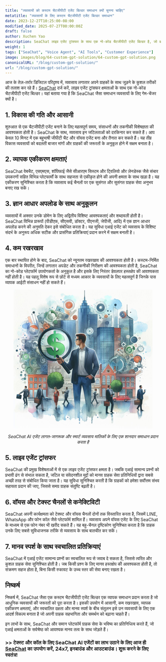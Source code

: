 ```yaml
---
title: "व्यवसायों को कस्टम चैटजीपीटी एजेंट बिल्डर समाधान क्यों चुनना चाहिए"
metatitle: "व्यवसायों के लिए कस्टम चैटजीपीटी एजेंट बिल्डर समाधान"
date: 2023-12-27T10:25:00-08:00
modified_date: 2025-07-27T00:00:00Z
draft: false
author: Xuchen Yao
description: SeaChat लाइव एजेंट ट्रांसफर के साथ एक नो-कोड चैटजीपीटी एजेंट बिल्डर है, जो बहुभाषी चैट और वॉयस एजेंटों के त्वरित निर्माण को सक्षम बनाता है। यह सहज एकीकरण, आसान अनुकूलन और कम रखरखाव प्रदान करता है, जो एआई दक्षता और मानव संपर्क के मिश्रण के साथ ग्राहक सेवा को बढ़ाने के लिए आदर्श है।
weight: 1
tags: ["SeaChat", "Voice Agent", "AI Tools", "Customer Experience"]
image: images/blog/64-custom-gpt-solution/64-custom-gpt-solution.png
canonicalURL: "/blog/custom-gpt-solution/"
url: "/blog/custom-gpt-solution/"
---
```


आज के तेज़-तर्रार डिजिटल परिदृश्य में, व्यवसाय लगातार अपने ग्राहकों के साथ जुड़ने के कुशल तरीकों की तलाश कर रहे हैं। [SeaChat](https://chat.seasalt.ai/?utm_source=blog) दर्ज करें, लाइव एजेंट ट्रांसफर क्षमताओं के साथ एक नो-कोड चैटजीपीटी एजेंट बिल्डर। यहां बताया गया है कि SeaChat जैसा समाधान व्यवसायों के लिए गेम-चेंजर क्यों है।

## 1. **विकास की गति और आसानी**

शुरुआत से एक चैटजीपीटी एजेंट बनाने के लिए महत्वपूर्ण समय, संसाधनों और तकनीकी विशेषज्ञता की आवश्यकता होती है। SeaChat के साथ, व्यवसाय इन जटिलताओं को दरकिनार कर सकते हैं। आप केवल 10 मिनट में एक बहुभाषी जीपीटी चैट और वॉयस एजेंट बना और तैनात कर सकते हैं। यह तीव्र विकास व्यवसायों को बदलती बाजार मांगों और ग्राहकों की जरूरतों के अनुकूल होने में सक्षम बनाता है।

## 2. **व्यापक एकीकरण क्षमताएं**

SeaChat वेबचैट, एसएमएस, शॉपिफाई जैसे सीआरएम सिस्टम और ट्विलियो और ज़ेनडेस्क जैसे संचार उपकरणों सहित विभिन्न प्लेटफार्मों के साथ सहजता से एकीकृत होने की अपनी क्षमता के साथ खड़ा है। यह एकीकरण सुनिश्चित करता है कि व्यवसाय कई चैनलों पर एक सुसंगत और सुसंगत ग्राहक सेवा अनुभव बनाए रख सकें।

## 3. **ज्ञान आधार अपलोड के साथ अनुकूलन**

व्यवसायों में अक्सर उनके डोमेन के लिए अद्वितीय विशिष्ट आवश्यकताएं और शब्दावली होती है। SeaChat विभिन्न प्रारूपों (पीडीएफ, सीएसवी, डॉक्टर, पीएनजी, जेपीजी, आदि) में एक ज्ञान आधार अपलोड करने की अनुमति देकर इसे संबोधित करता है। यह सुविधा एआई एजेंट को व्यवसाय के विशिष्ट संदर्भ के अनुरूप अधिक सटीक और प्रासंगिक प्रतिक्रियाएं प्रदान करने में सक्षम बनाती है।

## 4. **कम रखरखाव**

एक बार स्थापित होने के बाद, SeaChat को न्यूनतम रखरखाव की आवश्यकता होती है। कस्टम-निर्मित समाधानों के विपरीत, जिन्हें लगातार अपडेट और तकनीकी निरीक्षण की आवश्यकता होती है, SeaChat का नो-कोड प्लेटफॉर्म उपयोगकर्ता के अनुकूल है और इसके लिए निरंतर डेवलपर हस्तक्षेप की आवश्यकता नहीं होती है। यह पहलू विशेष रूप से छोटे से मध्यम आकार के व्यवसायों के लिए महत्वपूर्ण है जिनके पास व्यापक आईटी संसाधन नहीं हो सकते हैं।

<center>
<img height="450px" src="/images/blog/59-seachat-cost-capping/59-seachat-cost-aware-businesses.jpeg" alt="SeaChat AI एजेंट लागत-जागरूक और स्मार्ट व्यवसाय मालिकों के लिए एक शानदार समाधान प्रदान करता है"/>

*SeaChat AI एजेंट लागत-जागरूक और स्मार्ट व्यवसाय मालिकों के लिए एक शानदार समाधान प्रदान करता है*
</center>

## 5. **लाइव एजेंट ट्रांसफर**

SeaChat की प्रमुख विशेषताओं में से एक लाइव एजेंट ट्रांसफर क्षमता है। जबकि एआई सामान्य प्रश्नों को प्रभावी ढंग से संभाल सकता है, जटिल या संवेदनशील मुद्दों को मानव ग्राहक सेवा प्रतिनिधियों द्वारा सबसे अच्छी तरह से संबोधित किया जाता है। यह सुविधा सुनिश्चित करती है कि ग्राहकों को हमेशा सर्वोत्तम संभव सहायता प्रदान की जाए, जिससे समग्र ग्राहक संतुष्टि बढ़ती है।

## 6. **वॉयस और टेक्स्ट चैनलों से कनेक्टिविटी**

SeaChat अपनी कार्यक्षमता को टेक्स्ट और वॉयस चैनलों दोनों तक विस्तारित करता है, जिसमें LINE, WhatsApp और फोन कॉल जैसे प्लेटफॉर्म शामिल हैं। व्यवसाय अपने वॉयस एजेंट के लिए SeaChat के माध्यम से एक फोन नंबर भी खरीद सकते हैं। यह बहु-चैनल दृष्टिकोण सुनिश्चित करता है कि ग्राहक उनके लिए सबसे सुविधाजनक तरीके से व्यवसाय के साथ बातचीत कर सकें।

## 7. **मानव स्पर्श के साथ स्वचालित प्रतिक्रियाएं**

SeaChat में एआई एजेंट सामान्य प्रश्नों का स्वचालित रूप से जवाब दे सकता है, जिससे त्वरित और कुशल ग्राहक सेवा सुनिश्चित होती है। जब किसी प्रश्न के लिए मानव हस्तक्षेप की आवश्यकता होती है, तो संक्रमण सहज होता है, बिना किसी रुकावट के उच्च स्तर की सेवा बनाए रखता है।

## निष्कर्ष

निष्कर्ष में, SeaChat जैसा एक कस्टम चैटजीपीटी एजेंट बिल्डर एक व्यापक समाधान प्रदान करता है जो आधुनिक व्यवसायों की जरूरतों को पूरा करता है। इसकी उपयोग में आसानी, कम रखरखाव, व्यापक एकीकरण क्षमताएं, और स्वचालित दक्षता और मानव स्पर्श के बीच संतुलन इसे उन व्यवसायों के लिए एक आदर्श विकल्प बनाता है जो अपनी ग्राहक सहभागिता और समर्थन को बढ़ाना चाहते हैं।

इन लाभों के साथ, SeaChat और समान प्लेटफॉर्म ग्राहक सेवा के भविष्य का प्रतिनिधित्व करते हैं, जो एआई क्षमताओं के सर्वश्रेष्ठ को आवश्यक मानव तत्व के साथ जोड़ते हैं।

### >> टेक्स्ट और कॉल के लिए SeaChat AI एजेंटों का लाभ उठाने के लिए आज ही [SeaChat](https://chat.seasalt.ai/?utm_source=blog) का उपयोग करें, 24x7, इनबाउंड और आउटबाउंड। शुरू करने के लिए स्वतंत्र!

